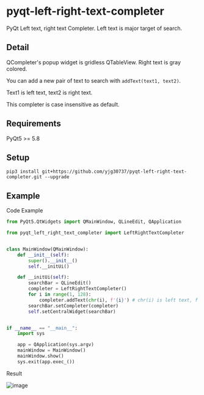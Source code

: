 # pyqt-left-right-text-completer
PyQt Left text, right text Completer. Left text is major target of search.

## Detail

QCompleter's popup widget is gridless QTableView. Right text is gray colored.

You can add a new pair of text to search with ```addText(text1, text2)```. 

Text1 is left text, text2 is right text.

This completer is case insensitive as default.

## Requirements
PyQt5 >= 5.8

## Setup
```pip3 install git+https://github.com/yjg30737/pyqt-left-right-text-completer.git --upgrade```

## Example
Code Example
```python
from PyQt5.QtWidgets import QMainWindow, QLineEdit, QApplication

from pyqt_left_right_text_completer import LeftRightTextCompleter


class MainWindow(QMainWindow):
    def __init__(self):
        super().__init__()
        self.__initUi()

    def __initUi(self):
        searchBar = QLineEdit()
        completer = LeftRightTextCompleter()
        for i in range(1, 128):
            completer.addText(chr(i), f'{i}') # chr(i) is left text, f'{i} is right text.
        searchBar.setCompleter(completer)
        self.setCentralWidget(searchBar)


if __name__ == "__main__":
    import sys

    app = QApplication(sys.argv)
    mainWindow = MainWindow()
    mainWindow.show()
    sys.exit(app.exec_())
```

Result

![image](https://user-images.githubusercontent.com/55078043/145187262-498b2862-6af7-4f6c-b8ef-cea3f19974ec.png)
